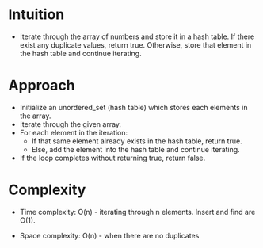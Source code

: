 # Intuition
- Iterate through the array of numbers and store it in a hash table. If there exist any duplicate values, return true. Otherwise, store that element in the hash table and continue iterating.

# Approach
- Initialize an unordered_set (hash table) which stores each elements in the array.
- Iterate through the given array.
- For each element in the iteration:
    - If that same element already exists in the hash table, return  true.
    - Else, add the element into the hash table and continue iterating. 
- If the loop completes without returning true, return false.

# Complexity
- Time complexity: O(n) - iterating through n elements. Insert and find are O(1). 
 
- Space complexity: O(n) - when there are no duplicates
